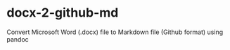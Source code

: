 # docx-2-github-md
 Convert Microsoft Word (.docx) file to Markdown file (Github format) using pandoc
